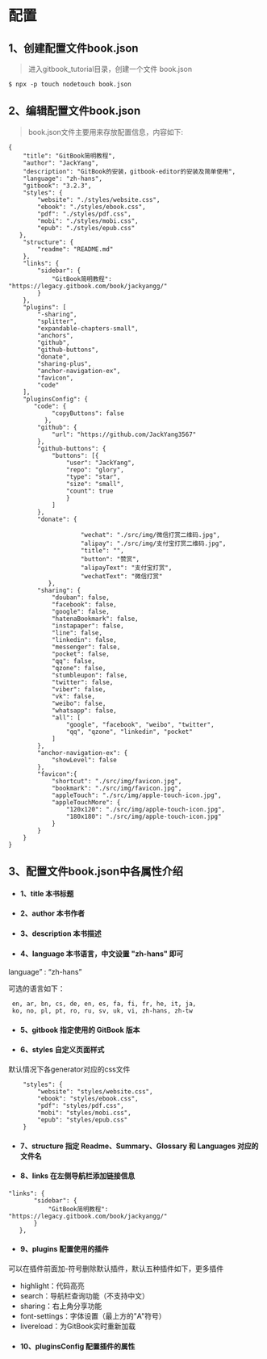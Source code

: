 # 配置
## 1、创建配置文件book.json
> 进入gitbook_tutorial目录，创建一个文件 book.json  

```
$ npx -p touch nodetouch book.json
```
## 2、编辑配置文件book.json
> book.json文件主要用来存放配置信息，内容如下:  


```
{
    "title": "GitBook简明教程",
    "author": "JackYang",
    "description": "GitBook的安装，gitbook-editor的安装及简单使用",
    "language": "zh-hans",
    "gitbook": "3.2.3",
    "styles": {
        "website": "./styles/website.css",
        "ebook": "./styles/ebook.css",
        "pdf": "./styles/pdf.css",
        "mobi": "./styles/mobi.css",
        "epub": "./styles/epub.css"
   },
    "structure": {
        "readme": "README.md"
    },
    "links": {
        "sidebar": {
            "GitBook简明教程": "https://legacy.gitbook.com/book/jackyangg/"
        }
    },
    "plugins": [
        "-sharing",
        "splitter",
        "expandable-chapters-small",
        "anchors",
        "github",
        "github-buttons",
        "donate",
        "sharing-plus",
        "anchor-navigation-ex",
        "favicon",
        "code"
    ],
    "pluginsConfig": {
       "code": {
            "copyButtons": false
          },
        "github": {
            "url": "https://github.com/JackYang3567"
        },
        "github-buttons": {
            "buttons": [{
                "user": "JackYang",
                "repo": "glory",
                "type": "star",
                "size": "small",
                "count": true
                }
            ]
        },
        "donate": {
              
                    "wechat": "./src/img/微信打赏二维码.jpg",
                    "alipay": "./src/img/支付宝打赏二维码.jpg",
                    "title": "",
                    "button": "赞赏",
                    "alipayText": "支付宝打赏",
                    "wechatText": "微信打赏" 
           },
        "sharing": {
            "douban": false,
            "facebook": false,
            "google": false,
            "hatenaBookmark": false,
            "instapaper": false,
            "line": false,
            "linkedin": false,
            "messenger": false,
            "pocket": false,
            "qq": false,
            "qzone": false,
            "stumbleupon": false,
            "twitter": false,
            "viber": false,
            "vk": false,
            "weibo": false,
            "whatsapp": false,
            "all": [
                "google", "facebook", "weibo", "twitter",
                "qq", "qzone", "linkedin", "pocket"
            ]
        },
        "anchor-navigation-ex": {
            "showLevel": false
        },
        "favicon":{
            "shortcut": "./src/img/favicon.jpg",
            "bookmark": "./src/img/favicon.jpg",
            "appleTouch": "./src/img/apple-touch-icon.jpg",
            "appleTouchMore": {
                "120x120": "./src/img/apple-touch-icon.jpg",
                "180x180": "./src/img/apple-touch-icon.jpg"
            }
        }
    } 
}
```

## 3、配置文件book.json中各属性介绍

 * #### 1、title 本书标题
 * #### 2、author 本书作者
 * #### 3、description  本书描述
 * #### 4、language  本书语言，中文设置 "zh-hans" 即可

 language” : “zh-hans”  
 
 可选的语言如下：
```
 en, ar, bn, cs, de, en, es, fa, fi, fr, he, it, ja, 
 ko, no, pl, pt, ro, ru, sv, uk, vi, zh-hans, zh-tw
 ```
 * #### 5、gitbook  指定使用的 GitBook 版本
 * #### 6、styles  自定义页面样式

 默认情况下各generator对应的css文件
```
    "styles": {
        "website": "styles/website.css",
        "ebook": "styles/ebook.css",
        "pdf": "styles/pdf.css",
        "mobi": "styles/mobi.css",
        "epub": "styles/epub.css"
    }
```
 * #### 7、structure  指定 Readme、Summary、Glossary 和 Languages 对应的文件名
 * #### 8、links  在左侧导航栏添加链接信息
 ```
 "links": {
        "sidebar": {
            "GitBook简明教程": "https://legacy.gitbook.com/book/jackyangg/"
        }
    },
 ```
 * #### 9、plugins  配置使用的插件
 可以在插件前面加-符号删除默认插件，默认五种插件如下，更多插件

  - highlight：代码高亮
  - search：导航栏查询功能（不支持中文）
  - sharing：右上角分享功能
  - font-settings：字体设置（最上方的"A"符号）
  - livereload：为GitBook实时重新加载

 * #### 10、pluginsConfig  配置插件的属性